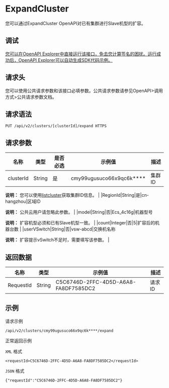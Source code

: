 # ExpandCluster

您可以通过ExpandCluster OpenAPI对已有集群进行Slave机型的扩容。

## 调试

[您可以在OpenAPI Explorer中直接运行该接口，免去您计算签名的困扰。运行成功后，OpenAPI Explorer可以自动生成SDK代码示例。](https://api.aliyun.com/#product=foas&api=ExpandCluster&type=ROA&version=2018-11-11)

## 请求头

您可以使用公共请求参数和该接口必填参数。公共请求参数请参见OpenAPI\>调用方式\>公共请求参数文档。

## 请求语法

```
PUT /api/v2/clusters/[clusterId]/expand HTTPS
```

## 请求参数

|名称|类型|是否必选|示例值|描述|
|--|--|----|---|--|
|clusterId|String|是|cmy99ugusuco66x9qc6k\*\*\*\*|集群ID

 **说明：** 您可以使用[listcluster](~~117251~~)获取集群ID信息。 |
|RegionId|String|是|cn-hangzhou|区域ID

 **说明：** 公共云用户请忽略此参数。 |
|model|String|否|Ecs\_4c16g|机器型号

 **说明：** 扩容机型必须和已有Slave机型一致。 |
|count|Integer|否|5|扩容后的机器台数 |
|userVSwitch|String|否|vsw-abcd|交换机名称

 **说明：** 扩容提示vSwitch不足时，需要填写该参数。 |

## 返回数据

|名称|类型|示例值|描述|
|--|--|---|--|
|RequestId|String|C5C6746D-2FFC-4D5D-A6A8-FA8DF7585DC2|请求ID |

## 示例

请求示例

```
/api/v2/clusters/cmy99ugusuco66x9qc6k****/expand
```

正常返回示例

`XML` 格式

```
<requestId>C5C6746D-2FFC-4D5D-A6A8-FA8DF7585DC2</requestId>
```

`JSON` 格式

```
{"requestId":"C5C6746D-2FFC-4D5D-A6A8-FA8DF7585DC2"}
```

